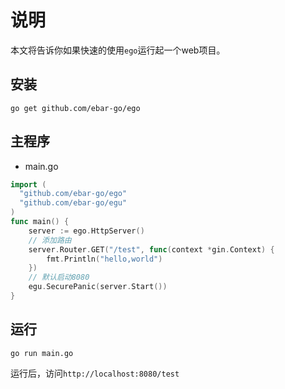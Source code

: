 # 说明
本文将告诉你如果快速的使用`ego`运行起一个web项目。

## 安装
```
go get github.com/ebar-go/ego
```

## 主程序
- main.go
```go
import (
  "github.com/ebar-go/ego"
  "github.com/ebar-go/egu"
)
func main() {
    server := ego.HttpServer()
    // 添加路由
    server.Router.GET("/test", func(context *gin.Context) {
        fmt.Println("hello,world")
    })
    // 默认启动8080
    egu.SecurePanic(server.Start())
}
```

## 运行
```
go run main.go
```
运行后，访问`http://localhost:8080/test`
